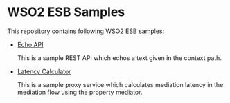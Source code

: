 # WSO2 ESB Samples

This repository contains following WSO2 ESB samples:

- [Echo API](/EchoAPI/)

   This is a sample REST API which echos a text given in the context path.

- [Latency Calculator](/LatencyCalculator/)

   This is a sample proxy service which calculates mediation latency in the mediation flow using the property mediator.


